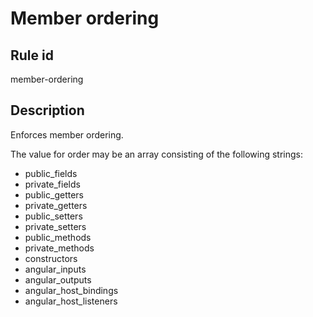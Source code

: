 # Member ordering

## Rule id

member-ordering

## Description

Enforces member ordering.

The value for order may be an array consisting of the following strings:

- public_fields
- private_fields
- public_getters
- private_getters
- public_setters
- private_setters
- public_methods
- private_methods
- constructors
- angular_inputs
- angular_outputs
- angular_host_bindings
- angular_host_listeners
